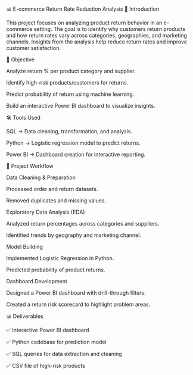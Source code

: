 📊 E-commerce Return Rate Reduction Analysis
📌 Introduction

This project focuses on analyzing product return behavior in an e-commerce setting. The goal is to identify why customers return products and how return rates vary across categories, geographies, and marketing channels. Insights from the analysis help reduce return rates and improve customer satisfaction.

🎯 Objective

Analyze return % per product category and supplier.

Identify high-risk products/customers for returns.

Predict probability of return using machine learning.

Build an interactive Power BI dashboard to visualize insights.

🛠 Tools Used

SQL → Data cleaning, transformation, and analysis.

Python → Logistic regression model to predict returns.

Power BI → Dashboard creation for interactive reporting.

📂 Project Workflow

Data Cleaning & Preparation

Processed order and return datasets.

Removed duplicates and missing values.

Exploratory Data Analysis (EDA)

Analyzed return percentages across categories and suppliers.

Identified trends by geography and marketing channel.

Model Building

Implemented Logistic Regression in Python.

Predicted probability of product returns.

Dashboard Development

Designed a Power BI dashboard with drill-through filters.

Created a return risk scorecard to highlight problem areas.

📊 Deliverables

✅ Interactive Power BI dashboard

✅ Python codebase for prediction model

✅ SQL queries for data extraction and cleaning

✅ CSV file of high-risk products
